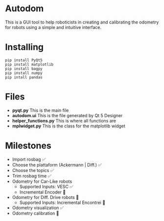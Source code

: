 # Autodom

This is a GUI tool to help roboticists in creating and calibrating the odometry for robots using a simple and intuitive interface.

# Installing

```
pip install PyQt5
pip install matplotlib
pip install bagpy
pip install numpy
pip intall pandas
```

# Files

* **pyqt.py** This is the main file
* **autodom.ui** This is the file generated by Qt 5 Designer
* **helper_functions.py** This is where all functions are
* **mplwidget.py** This is the class for the matplotlib widget

# Milestones
* Import rosbag :white_check_mark:
* Choose the plattaform (Ackermann | Diff.) :white_check_mark:
* Choose the topics :white_check_mark:
* Trim rosbag time :white_check_mark:
* Odometry for Car-Like robots
  * Supported Inputs: VESC :white_check_mark:
  * Incremental Encoder :black_square_button:
* Odometry for Diff. Drive robots :black_square_button:
  * Supported Inputs: Incremental Encontrei :black_square_button:
* Odometry visualization :white_check_mark:
* Odometry calibration :black_square_button:
